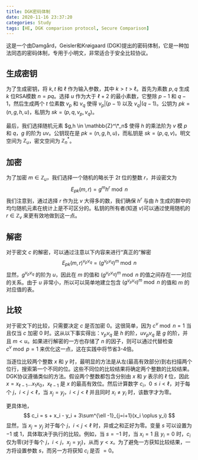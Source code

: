 ```yaml
---
title: DGK密码体制
date: 2020-11-16 23:37:20
categories: Study
tags: [HE, DGK comparison protocol, Secure Comparison]
---
```




这是一个由Damgård，Geisler和Krøigaard (DGK)提出的密码体制，它是一种加法同态的密码体制，专用于小明文，非常适合于安全比较协议。

<!--more-->



## 生成密钥

为了生成密钥，将 $k,t$ 和 $\ell$ 作为输入参数，其中 $k > t > \ell$。首先为素数 $p,q$ 生成 $k$ 位RSA模数 $n=pq$。选择 $u$ 作为大于 $\ell + 2$ 的最小素数，它整除 $p−1$ 和 $q−1$，然后生成两个 $t$ 位素数 $v_p$ 和 $v_q$ 使得 $v_p | (p-1)$ 以及 $v_q | (q-1)$。公钥为 $pk = (n, g, h, u)$，私钥为 $sk = (p, q, v_p, v_q)$。

最后，我们选择随机元素 $g,h \in \mathbb{Z}^\*_n$ 使得 $h$ 的乘法阶为 $v$ 模 $p$ 和 $q$，$g$ 的阶为 $uv$。公钥现在是 $pk = (n,g,h,u)$，而私钥是 $sk = (p,q,v)$。明文空间为 $\mathbb{Z}_u$，密文空间为 $\mathbb{Z}^*_n$。



## 加密

为了加密 $m \in \mathbb{Z}_u$，我们选择一个随机的略长于 $2t$ 位的整数 $r$，并设密文为
$$
E_{pk}(m, r) = g^m h^r \bmod n
$$
我们注意到，通过选择 $r$ 作为比 $v$ 大得多的数，我们确保 $h^r$ 与由 $h$ 生成的群中的均匀随机元素在统计上是不可区分的。私钥的所有者(知道 $v$)可以通过使用随机的 $r \in \mathbb{Z}_v$ 来更有效地做到这一点。



## 解密

对于密文 $c$ 的解密，可以通过注意以下内容来进行“真正的”解密
$$
E_{pk}(m,r)^{v_pv_q} = (g^{v_pv_q})^m \bmod n
$$
显然，$g^{v_pv_q}$ 的阶为 $u$，因此在 $m$ 的值和 $(g^{v_pv_q})^m \bmod n$ 的值之间存在一一对应的关系。由于 $u$ 非常小，所以可以简单地建立包含 $(g^{v_pv_q})^m \bmod n$ 的值和 $m$ 的对应值的表。



## 比较

对于密文下的比较，只需要决定 $c$ 是否加密 $0$。这很简单，因为 $c^v \bmod n = 1$ 当且仅当 $c$ 加密 $0$ 时。这从以下事实得出：$v_p v_q$ 是 $h$ 的阶，$uv_pv_q$ 是 $g$ 的阶，并且 $m<u$。如果进行解密的一方也存储了 $n$ 的因子，则可以通过代替检查 $c^v \bmod p=1$ 来优化这一点，这在实践中将节省3-4倍。

当逐位比较两个整数 $x$ 和 $y$ 时，最明显的方法是从左(最高有效部分)到右扫描两个位行，搜索第一个不同的位。这些不同位的比较结果将确定两个整数的比较结果。DGK协议遵循类似的方法。假设两个整数都包含分别由 $x$ 和 $y$ 表示的 $\ell$ 位，因此 $x = x_{\ell -1}...x_1x_0$，$x_{\ell - 1}$ 是 $x$ 的最高有效位。然后计算数字 $c_i$，$0 \leq i < \ell$，对于每个 $j$，$i<j<\ell$，当 $x_j=y_j$，$i<j<\ell$ 并且同时 $x_i \neq y_i$ 时，该数字才为零。

更具体地，
$$
c_i = s + x_i - y_i + 3\sum^{\ell -1}_{j=i+1}(x_i \oplus y_i)
$$
显然，当 $x_j=y_j$ 对于每个 $j$，$i < j < \ell$ 时，异或之和正好为零。变量 $s$ 可以设置为 $−1$ 或 $1$，具体取决于执行的比较。例如，当 $s=−1$ 时，当 $x_i=1$ 且 $y_i=0$ 时，$c_i$ 仅为零(对于每个 $j$，$i<j$，$x_j=y_j$)，从而 $y < x$。为了避免一方获知比较结果，一方将设置参数 $s$，而另一方将获知 $c_i$ 是否 $=0$。